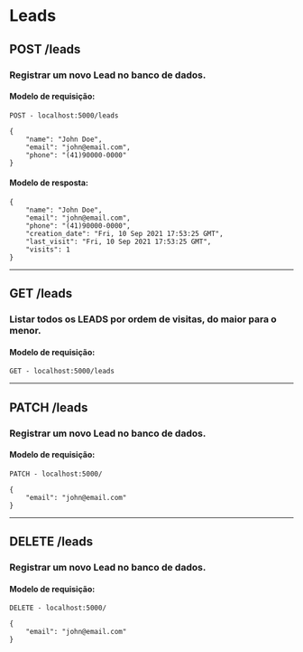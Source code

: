 # Leads

## POST /leads

### Registrar um novo Lead no banco de dados.

#### Modelo de requisição:
    POST - localhost:5000/leads

    {
        "name": "John Doe",
        "email": "john@email.com",
        "phone": "(41)90000-0000"
    }
    
#### Modelo de resposta:
    {
        "name": "John Doe",
        "email": "john@email.com",
        "phone": "(41)90000-0000",
        "creation_date": "Fri, 10 Sep 2021 17:53:25 GMT",
        "last_visit": "Fri, 10 Sep 2021 17:53:25 GMT",
        "visits": 1
    }
----

## GET /leads

### Listar todos os LEADS por ordem de visitas, do maior para o menor.

#### Modelo de requisição:
    GET - localhost:5000/leads
----

## PATCH /leads

### Registrar um novo Lead no banco de dados.

#### Modelo de requisição:
    PATCH - localhost:5000/

    {
        "email": "john@email.com"
    }
----
    
## DELETE /leads

### Registrar um novo Lead no banco de dados.

#### Modelo de requisição:
    DELETE - localhost:5000/

    {
        "email": "john@email.com"
    }
    

    

